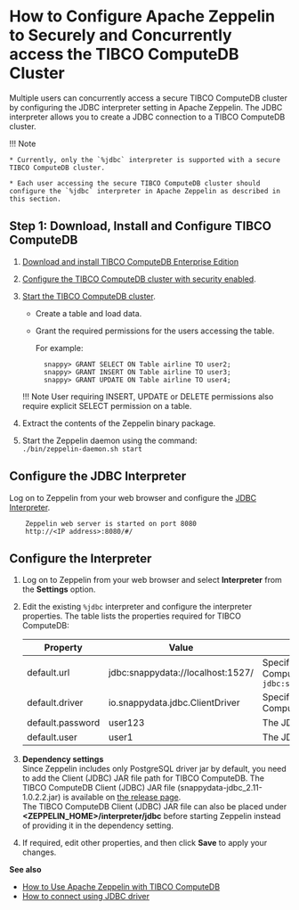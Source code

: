 <a id="howto-consurrent-zeppelin"></a>
# How to Configure Apache Zeppelin to Securely and Concurrently access the TIBCO ComputeDB Cluster

Multiple users can concurrently access a secure TIBCO ComputeDB cluster by configuring the JDBC interpreter setting in Apache Zeppelin. The JDBC interpreter allows you to create a JDBC connection to a TIBCO ComputeDB cluster.

!!! Note

	* Currently, only the `%jdbc` interpreter is supported with a secure TIBCO ComputeDB cluster.

	* Each user accessing the secure TIBCO ComputeDB cluster should configure the `%jdbc` interpreter in Apache Zeppelin as described in this section.

## Step 1: Download, Install and Configure TIBCO ComputeDB
1. [Download and install TIBCO ComputeDB Enterprise Edition](../install.md) </br>

2. [Configure the TIBCO ComputeDB cluster with security enabled](../security/security.md).

3. [Start the TIBCO ComputeDB cluster](start_snappy_cluster.md).

	- Create a table and load data.

	- Grant the required permissions for the users accessing the table.

        For example:

            snappy> GRANT SELECT ON Table airline TO user2;
        	snappy> GRANT INSERT ON Table airline TO user3;
        	snappy> GRANT UPDATE ON Table airline TO user4;

	!!! Note
    	User requiring INSERT, UPDATE or DELETE permissions also require explicit SELECT permission on a table.

5. Extract the contents of the Zeppelin binary package. </br> 

6. Start the Zeppelin daemon using the command: </br> `./bin/zeppelin-daemon.sh start`

## Configure the JDBC Interpreter
Log on to Zeppelin from your web browser and configure the [JDBC Interpreter](https://zeppelin.apache.org/docs/0.7.0/interpreter/jdbc.html).

		Zeppelin web server is started on port 8080
		http://<IP address>:8080/#/

## Configure the Interpreter

1. Log on to Zeppelin from your web browser and select **Interpreter** from the **Settings** option.

2. Edit the existing `%jdbc` interpreter and configure the interpreter properties.
	The table lists the properties required for TIBCO ComputeDB:
    
    | Property | Value |Description|
	|--------|--------|--------|
	|default.url|jdbc:snappydata://localhost:1527/|Specify the JDBC URL for TIBCO ComputeDB cluster in the format `jdbc:snappydata://<locator_hostname>:1527`|
    |default.driver|io.snappydata.jdbc.ClientDriver|Specify the JDBC driver for TIBCO ComputeDB|
    |default.password|user123|The JDBC user password|
    |default.user|user1|The JDBC username|

3. **Dependency settings**</br> Since Zeppelin includes only PostgreSQL driver jar by default, you need to add the Client (JDBC) JAR file path for TIBCO ComputeDB. The TIBCO ComputeDB Client (JDBC) JAR file (snappydata-jdbc_2.11-1.0.2.2.jar) is available on [the release page](https://github.com/SnappyDataInc/snappydata/releases/latest). </br>
	The TIBCO ComputeDB Client (JDBC) JAR file can also be placed under **<ZEPPELIN_HOME>/interpreter/jdbc** before starting Zeppelin instead of providing it in the dependency setting.

4. If required, edit other properties, and then click **Save** to apply your changes. 

**See also**

*  [How to Use Apache Zeppelin with TIBCO ComputeDB](use_apache_zeppelin_with_snappydata.md)
*  [How to connect using JDBC driver](/howto/connect_using_jdbc_driver.md)
